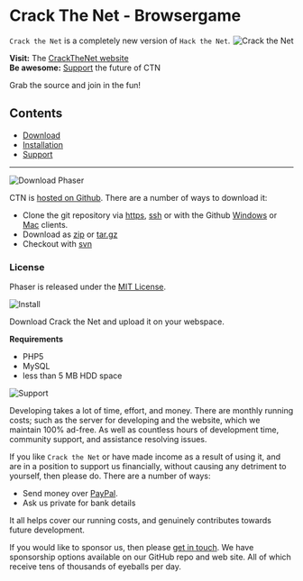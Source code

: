 # Crack The Net - Browsergame

<img align="right" src="https://www.crack-the-net.com/.github/icon.png" style="max-width: 250px;" alt="Crack the Net" />

`Crack the Net` is a completely new version of `Hack the Net`.

**Visit:** The [CrackTheNet website](https://www.crack-the-net.com)<br />
**Be awesome:** [Support](#support) the future of CTN<br />

Grab the source and join in the fun!

## Contents

- [Download](#download)
- [Installation](#install)
- [Support](#support)

---

<a name="download"></a>
![Download Phaser](https://www.crack-the-net.com/.github/header_download.png "Download CTN")
<a name="download"></a>

CTN is [hosted on Github][CTN]. There are a number of ways to download it:

* Clone the git repository via [https][clone-http], [ssh][clone-ssh] or with the Github [Windows][clone-ghwin] or [Mac][clone-ghmac] clients.
* Download as [zip][get-zip] or [tar.gz][get-tgz]
* Checkout with [svn][clone-svn]

### License

Phaser is released under the [MIT License](http://opensource.org/licenses/MIT).

<a name="install"></a>
![Install](https://www.crack-the-net.com/.github/header_install.png "Installation")

Download Crack the Net and upload it on your webspace.

**Requirements**

- PHP5
- MySQL
- less than 5 MB HDD space

<a name="support"></a>
![Support](https://www.crack-the-net.com/.github/header_support.png "Support US")

Developing takes a lot of time, effort, and money. There are monthly running costs; such as the server for developing and the website, which we maintain 100% ad-free. As well as countless hours of development time, community support, and assistance resolving issues.

If you like `Crack the Net` or have made income as a result of using it, and are in a position to support us financially, without causing any detriment to yourself, then please do. There are a number of ways:

* Send money over [PayPal](https://www.paypal.com/cgi-bin/webscr?cmd=_s-xclick&hosted_button_id=CLUKL96FQBRWJ). 
* Ask us private for bank details
 
It all helps cover our running costs, and genuinely contributes towards future development.

If you would like to sponsor us, then please [get in touch](mailto:info@crack-the-net.com). We have sponsorship options available on our GitHub repo and web site. All of which receive tens of thousands of eyeballs per day.

[CTN]: https://github.com/CrackTheNet/
[clone-http]: https://github.com/CrackTheNet/Core.git
[clone-ssh]: git@github.com:CrackTheNet/Core.git
[clone-svn]: https://github.com/CrackTheNet/Core
[clone-ghwin]: github-windows://openRepo/https://github.com/CrackTheNet/Core
[clone-ghmac]: github-mac://openRepo/https://github.com/CrackTheNet/Core
[get-zip]: https://github.com/CrackTheNet/Core/archive/master.zip
[get-tgz]: https://github.com/CrackTheNet/Core/archive/master.tar.gz

<img src="https://track.crack-the-net.com/piwik.php?idsite=2&rec=1" style="border:0" alt="" />